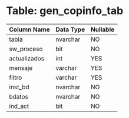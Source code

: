 # Table: gen_copinfo_tab

| Column Name | Data Type | Nullable |
|-------------|-----------|----------|
| tabla | nvarchar | NO |
| sw_proceso | bit | NO |
| actualizados | int | YES |
| mensaje | varchar | YES |
| filtro | varchar | YES |
| inst_bd | nvarchar | NO |
| bdatos | nvarchar | NO |
| ind_act | bit | NO |
